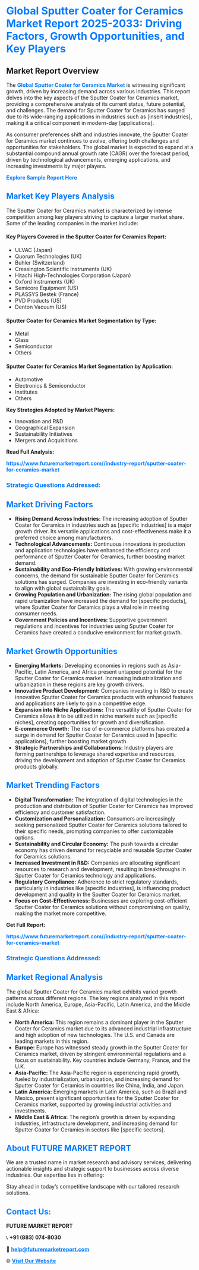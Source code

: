 <h1 style="color: #007BFF;">Global Sputter Coater for Ceramics Market Report 2025-2033: Driving Factors, Growth Opportunities, and Key Players</h1>

<section id="overview">
<h2>Market Report Overview</h2>
<p>The <a href="https://www.futuremarketreport.com//industry-report/sputter-coater-for-ceramics-market" style="color: #007BFF; text-decoration: none;"><strong>Global Sputter Coater for Ceramics Market</strong></a> is witnessing significant growth, driven by increasing demand across various industries. This report delves into the key aspects of the Sputter Coater for Ceramics market, providing a comprehensive analysis of its current status, future potential, and challenges. The demand for Sputter Coater for Ceramics has surged due to its wide-ranging applications in industries such as [insert industries], making it a critical component in modern-day [applications].</p>
<p>As consumer preferences shift and industries innovate, the Sputter Coater for Ceramics market continues to evolve, offering both challenges and opportunities for stakeholders. The global market is expected to expand at a substantial compound annual growth rate (CAGR) over the forecast period, driven by technological advancements, emerging applications, and increasing investments by major players.</p>
</section>

<section id="overview">
<p><a href="https://www.futuremarketreport.com//request-sample/reportId=54004" style="color: #007BFF; text-decoration: none;"><strong>Explore Sample Report Here</strong></a></p>
</section>

<section id="key-players">
<h2 style="color: #007BFF;">Market Key Players Analysis</h2>
<p>The Sputter Coater for Ceramics market is characterized by intense competition among key players striving to capture a larger market share. Some of the leading companies in the market include:</p>
<h4>Key Players Covered in the Sputter Coater for Ceramics Report:</h4>
<ul><li>ULVAC (Japan)</li><li>Quorum Technologies (UK)</li><li>Buhler (Switzerland)</li><li>Cressington Scientific Instruments (UK)</li><li>Hitachi High-Technologies Corporation (Japan)</li><li>Oxford Instruments (UK)</li><li>Semicore Equipment (US)</li><li>PLASSYS Bestek (France)</li><li>PVD Products (US)</li><li>Denton Vacuum (US)</li></ul>
<h4>Sputter Coater for Ceramics Market Segmentation by Type:</h4>
<ul><li>Metal</li><li>Glass</li><li>Semiconductor</li><li>Others</li></ul>

<h4>Sputter Coater for Ceramics Market Segmentation by Application:</h4>
<ul><li>Automotive</li><li>Electronics &amp; Semiconductor</li><li>Institutes</li><li>Others</li></ul>
<p><strong>Key Strategies Adopted by Market Players:</strong></p>
<ul>
<li>Innovation and R&D</li>
<li>Geographical Expansion</li>
<li>Sustainability Initiatives</li>
<li>Mergers and Acquisitions</li>
</ul>
</section>

<section>
<p><strong>Read Full Analysis: </strong></p><a href="https://www.futuremarketreport.com//industry-report/sputter-coater-for-ceramics-market" style="color: #007BFF; text-decoration: none;"><strong>https://www.futuremarketreport.com//industry-report/sputter-coater-for-ceramics-market</strong></a>
<h3 style="color: #007BFF;">Strategic Questions Addressed:</h3>
</section>

<section id="driving-factors">
<h2 style="color: #007BFF;">Market Driving Factors</h2>
<ul>
<li><strong>Rising Demand Across Industries:</strong> The increasing adoption of Sputter Coater for Ceramics in industries such as [specific industries] is a major growth driver. Its versatile applications and cost-effectiveness make it a preferred choice among manufacturers.</li>
<li><strong>Technological Advancements:</strong> Continuous innovations in production and application technologies have enhanced the efficiency and performance of Sputter Coater for Ceramics, further boosting market demand.</li>
<li><strong>Sustainability and Eco-Friendly Initiatives:</strong> With growing environmental concerns, the demand for sustainable Sputter Coater for Ceramics solutions has surged. Companies are investing in eco-friendly variants to align with global sustainability goals.</li>
<li><strong>Growing Population and Urbanization:</strong> The rising global population and rapid urbanization have increased the demand for [specific products], where Sputter Coater for Ceramics plays a vital role in meeting consumer needs.</li>
<li><strong>Government Policies and Incentives:</strong> Supportive government regulations and incentives for industries using Sputter Coater for Ceramics have created a conducive environment for market growth.</li>
</ul>
</section>

<section id="growth-opportunities">
<h2 style="color: #007BFF;">Market Growth Opportunities</h2>
<ul>
<li><strong>Emerging Markets:</strong> Developing economies in regions such as Asia-Pacific, Latin America, and Africa present untapped potential for the Sputter Coater for Ceramics market. Increasing industrialization and urbanization in these regions are key growth drivers.</li>
<li><strong>Innovative Product Development:</strong> Companies investing in R&D to create innovative Sputter Coater for Ceramics products with enhanced features and applications are likely to gain a competitive edge.</li>
<li><strong>Expansion into Niche Applications:</strong> The versatility of Sputter Coater for Ceramics allows it to be utilized in niche markets such as [specific niches], creating opportunities for growth and diversification.</li>
<li><strong>E-commerce Growth:</strong> The rise of e-commerce platforms has created a surge in demand for Sputter Coater for Ceramics used in [specific applications], further boosting market growth.</li>
<li><strong>Strategic Partnerships and Collaborations:</strong> Industry players are forming partnerships to leverage shared expertise and resources, driving the development and adoption of Sputter Coater for Ceramics products globally.</li>
</ul>
</section>

<section id="trending-factors">
<h2 style="color: #007BFF;">Market Trending Factors</h2>
<ul>
<li><strong>Digital Transformation:</strong> The integration of digital technologies in the production and distribution of Sputter Coater for Ceramics has improved efficiency and customer satisfaction.</li>
<li><strong>Customization and Personalization:</strong> Consumers are increasingly seeking personalized Sputter Coater for Ceramics solutions tailored to their specific needs, prompting companies to offer customizable options.</li>
<li><strong>Sustainability and Circular Economy:</strong> The push towards a circular economy has driven demand for recyclable and reusable Sputter Coater for Ceramics solutions.</li>
<li><strong>Increased Investment in R&D:</strong> Companies are allocating significant resources to research and development, resulting in breakthroughs in Sputter Coater for Ceramics technology and applications.</li>
<li><strong>Regulatory Compliance:</strong> Adherence to strict regulatory standards, particularly in industries like [specific industries], is influencing product development and quality in the Sputter Coater for Ceramics market.</li>
<li><strong>Focus on Cost-Effectiveness:</strong> Businesses are exploring cost-efficient Sputter Coater for Ceramics solutions without compromising on quality, making the market more competitive.</li>
</ul>
</section>

<section>
<p><strong>Get Full Report: </strong></p><a href="https://www.futuremarketreport.com//industry-report/sputter-coater-for-ceramics-market" style="color: #007BFF; text-decoration: none;"><strong>https://www.futuremarketreport.com//industry-report/sputter-coater-for-ceramics-market</strong></a>
<h3 style="color: #007BFF;">Strategic Questions Addressed:</h3>
</section>


<section id="regional-analysis">
<h2 style="color: #007BFF;">Market Regional Analysis</h2>
<p>The global Sputter Coater for Ceramics market exhibits varied growth patterns across different regions. The key regions analyzed in this report include North America, Europe, Asia-Pacific, Latin America, and the Middle East & Africa:</p>
<ul>
<li><strong>North America:</strong> This region remains a dominant player in the Sputter Coater for Ceramics market due to its advanced industrial infrastructure and high adoption of new technologies. The U.S. and Canada are leading markets in this region.</li>
<li><strong>Europe:</strong> Europe has witnessed steady growth in the Sputter Coater for Ceramics market, driven by stringent environmental regulations and a focus on sustainability. Key countries include Germany, France, and the U.K.</li>
<li><strong>Asia-Pacific:</strong> The Asia-Pacific region is experiencing rapid growth, fueled by industrialization, urbanization, and increasing demand for Sputter Coater for Ceramics in countries like China, India, and Japan.</li>
<li><strong>Latin America:</strong> Emerging markets in Latin America, such as Brazil and Mexico, present significant opportunities for the Sputter Coater for Ceramics market, supported by growing industrial activities and investments.</li>
<li><strong>Middle East & Africa:</strong> The region’s growth is driven by expanding industries, infrastructure development, and increasing demand for Sputter Coater for Ceramics in sectors like [specific sectors].</li>
</ul>
</section>

<footer>
<h2 style="color: #007BFF;">About FUTURE MARKET REPORT</h2>
<p>We are a trusted name in market research and advisory services, delivering actionable insights and strategic support to businesses across diverse industries. Our expertise lies in offering:</p>

<p>Stay ahead in today’s competitive landscape with our tailored research solutions.</p>

<h2 style="color: #007BFF;">Contact Us:</h2>
<p><strong>FUTURE MARKET REPORT</strong></p>
<p>📞 <strong>+91 (883) 074-8030</strong></p>
<p>📧 <strong><a href="mailto:help@futuremarketreport.com" style="color: #007BFF;">help@futuremarketreport.com</a></strong></p>
<p>🌐 <strong><a href="https://www.futuremarketreport.com/" style="color: #007BFF;">Visit Our Website</a></strong></p>
</footer>